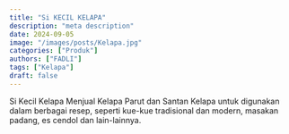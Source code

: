 ```yaml
---
title: "Si KECIL KELAPA"
description: "meta description"
date: 2024-09-05
image: "/images/posts/Kelapa.jpg"
categories: ["Produk"]
authors: ["FADLI"]
tags: ["Kelapa"]
draft: false
---
```


Si Kecil Kelapa Menjual Kelapa Parut dan Santan Kelapa untuk digunakan dalam berbagai resep, seperti kue-kue tradisional dan modern, masakan padang, es cendol dan lain-lainnya.
